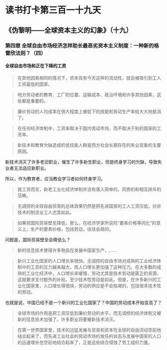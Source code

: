 读书打卡第三百一十九天
===
《伪黎明——全球资本主义的幻象》（十九）
---

### 第四章 全球自由市场经济怎样助长最恶劣资本主义制度：一种新的格雷欣法则？（四）

#### 全球自由市场和正在下降的工资

> 在其他因素相同的情况下，资本具有今天这样的流动性，就会被吸引到工人工资最低的国家。

> 地方劳动者的教育、工厂的位置、运输成本、政治环境和许多其他因素，这些都是重要的。

> 廉价劳动的人均成本在很大程度上被低下的技能和劳动生产率给大大地抵消了。

> 在任何经济体制中，工资率取决于国内劳动市场，而不取决于别的国家的工资率。

> 新技术和教育欠缺造成的低技能人群是西方社会长期存在的失业现象的主要原因。

新技术消灭了许多老旧职业，催生了许多新生职业，但是终身学习的欠缺，导致失业者无法适应新职业。

所以，作为教育者，应当教会学习者如何终身学习。

> 就工资而言，新老工业化经济体制并没有落入简单的、同质的和相互排斥的范畴。

> 无调控的全球自由贸易的总体效果仍然是把先进国家的工人工资压低，对非技术的制造业工人尤其如此。

> 如果把国际贸易壁垒降低，那么，在经济学家所说的“要素价格等同化”的意义上，生产的要素价格，包括劳动，往往会趋同。

问题是，国际贸易壁垒会降低么？

> 新的信息技术使得许多物品在发展中国家生产，……

> 新兴工业化国家的人口增长率很快。无调控的自由市场对成熟的工业经济体制中的工资的压力越来越大，而人口增长更加强了这种压力。在大多数的成熟的工业化经济中，人口增长率缓慢，劳动尤其是技术劳动是匮乏的资源，这就要求支付额外的补贴，至少技术性劳动是如此。但是，在许多新兴的工业化国家里，人口增长得很快，劳动的供应是不会枯竭的，包括很多技术性的劳动。

也就是说，中国已经不是一个新兴的工业化国家了？中国的劳动成本开始变高了？

> 全球市场的作用是把工资压低到廉价劳动的水平，而无调控的经济体制又被新的信息技术加强了。许多职业将要被新技术消灭。

> 在第一世界国家里，技术的迅猛发展与贸易和资本在全球的自由流动空前地结合起来了，而先进工业社会的劳动市场的放任的状态与发展中国家的人口的迅速增长也空前地结合起来了，正是这些结合侵蚀了劳工组织力量。